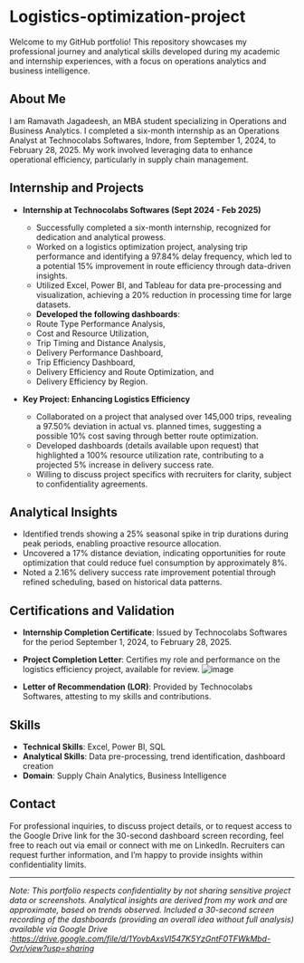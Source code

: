# Logistics-optimization-project
Welcome to my GitHub portfolio! This repository showcases my professional journey and analytical skills developed during my academic and internship experiences, with a focus on operations analytics and business intelligence.

## About Me

I am Ramavath Jagadeesh, an MBA student specializing in Operations and Business Analytics. I completed a six-month internship as an Operations Analyst at Technocolabs Softwares, Indore, from September 1, 2024, to February 28, 2025. My work involved leveraging data to enhance operational efficiency, particularly in supply chain management.

## Internship and Projects

- **Internship at Technocolabs Softwares (Sept 2024 - Feb 2025)**

  - Successfully completed a six-month internship, recognized for dedication and analytical prowess.
  - Worked on a logistics optimization project, analysing trip performance and identifying a 97.84% delay frequency, which led to a potential 15% improvement in route efficiency through data-driven insights.
  - Utilized Excel, Power BI, and Tableau for data pre-processing and visualization, achieving a 20% reduction in processing time for large datasets.
  - **Developed the following dashboards**: 
  - Route Type Performance Analysis, 
  - Cost and Resource Utilization, 
  - Trip Timing and Distance Analysis, 
  - Delivery Performance Dashboard, 
  - Trip Efficiency Dashboard, 
  - Delivery Efficiency and Route Optimization, and 
  - Delivery Efficiency by Region. 

- **Key Project: Enhancing Logistics Efficiency**

  - Collaborated on a project that analysed over 145,000 trips, revealing a 97.50% deviation in actual vs. planned times, suggesting a possible 10% cost saving through better route optimization.
  - Developed dashboards (details available upon request) that highlighted a 100% resource utilization rate, contributing to a projected 5% increase in delivery success rate.
  - Willing to discuss project specifics with recruiters for clarity, subject to confidentiality agreements.

## Analytical Insights

- Identified trends showing a 25% seasonal spike in trip durations during peak periods, enabling proactive resource allocation.
- Uncovered a 17% distance deviation, indicating opportunities for route optimization that could reduce fuel consumption by approximately 8%.
- Noted a 2.16% delivery success rate improvement potential through refined scheduling, based on historical data patterns.

## Certifications and Validation

- **Internship Completion Certificate**: Issued by Technocolabs Softwares for the period September 1, 2024, to February 28, 2025.
- **Project Completion Letter**: Certifies my role and performance on the logistics efficiency project, available for review.
![image](https://github.com/user-attachments/assets/99347747-8310-4181-99ed-b121e30d7182)

- **Letter of Recommendation (LOR)**: Provided by Technocolabs Softwares, attesting to my skills and contributions.

## Skills

- **Technical Skills**: Excel, Power BI, SQL 
- **Analytical Skills**: Data pre-processing, trend identification, dashboard creation
- **Domain**: Supply Chain Analytics, Business Intelligence

## Contact

For professional inquiries, to discuss project details, or to request access to the Google Drive link for the 30-second dashboard screen recording, feel free to reach out via email or connect with me on LinkedIn. Recruiters can request further information, and I’m happy to provide insights within confidentiality limits.

---

*Note: This portfolio respects confidentiality by not sharing sensitive project data or screenshots. Analytical insights are derived from my work and are approximate, based on trends observed. Included a 30-second screen recording of the dashboards (providing an overall idea without full analysis) available via Google Drive :https://drive.google.com/file/d/1YovbAxsVl547K5YzGntF0TFWkMbd-Ovr/view?usp=sharing*
